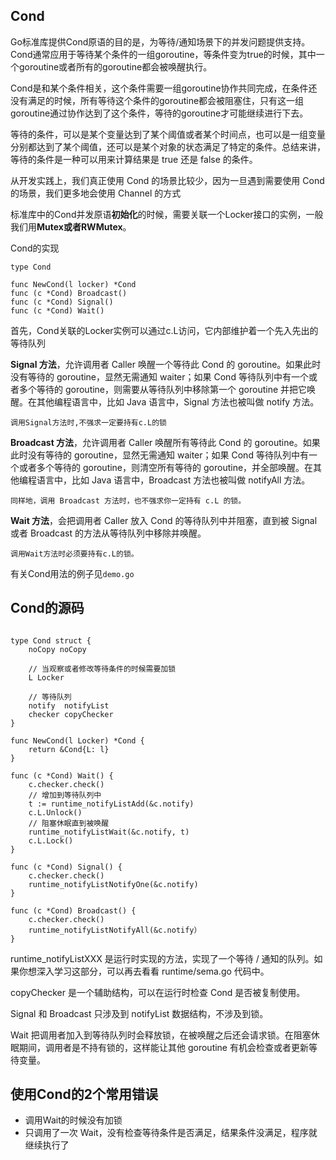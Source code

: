 ## Cond
Go标准库提供Cond原语的目的是，为等待/通知场景下的并发问题提供支持。Cond通常应用于等待某个条件的一组goroutine，等条件变为true的时候，其中一个goroutine或者所有的goroutine都会被唤醒执行。

Cond是和某个条件相关，这个条件需要一组goroutine协作共同完成，在条件还没有满足的时候，所有等待这个条件的goroutine都会被阻塞住，只有这一组goroutine通过协作达到了这个条件，等待的goroutine才可能继续进行下去。

等待的条件，可以是某个变量达到了某个阈值或者某个时间点，也可以是一组变量分别都达到了某个阈值，还可以是某个对象的状态满足了特定的条件。总结来讲，等待的条件是一种可以用来计算结果是 true 还是 false 的条件。

从开发实践上，我们真正使用 Cond 的场景比较少，因为一旦遇到需要使用 Cond 的场景，我们更多地会使用 Channel 的方式

标准库中的Cond并发原语**初始化**的时候，需要关联一个Locker接口的实例，一般我们用**Mutex或者RWMutex**。

Cond的实现

```
type Cond

func NewCond(l locker) *Cond
func (c *Cond) Broadcast()
func (c *Cond) Signal()
func (c *Cond) Wait()
```

首先，Cond关联的Locker实例可以通过c.L访问，它内部维护着一个先入先出的等待队列

**Signal 方法**，允许调用者 Caller 唤醒一个等待此 Cond 的 goroutine。如果此时没有等待的 goroutine，显然无需通知 waiter；如果 Cond 等待队列中有一个或者多个等待的 goroutine，则需要从等待队列中移除第一个 goroutine 并把它唤醒。在其他编程语言中，比如 Java 语言中，Signal 方法也被叫做 notify 方法。

`调用Signal方法时,不强求一定要持有c.L的锁`

**Broadcast 方法**，允许调用者 Caller 唤醒所有等待此 Cond 的 goroutine。如果此时没有等待的 goroutine，显然无需通知 waiter；如果 Cond 等待队列中有一个或者多个等待的 goroutine，则清空所有等待的 goroutine，并全部唤醒。在其他编程语言中，比如 Java 语言中，Broadcast 方法也被叫做 notifyAll 方法。

`同样地，调用 Broadcast 方法时，也不强求你一定持有 c.L 的锁。`

**Wait 方法**，会把调用者 Caller 放入 Cond 的等待队列中并阻塞，直到被 Signal 或者 Broadcast 的方法从等待队列中移除并唤醒。

`调用Wait方法时必须要持有c.L的锁。`

有关Cond用法的例子见`demo.go`

## Cond的源码

```

type Cond struct {
    noCopy noCopy

    // 当观察或者修改等待条件的时候需要加锁
    L Locker

    // 等待队列
    notify  notifyList
    checker copyChecker
}

func NewCond(l Locker) *Cond {
    return &Cond{L: l}
}

func (c *Cond) Wait() {
    c.checker.check()
    // 增加到等待队列中
    t := runtime_notifyListAdd(&c.notify)
    c.L.Unlock()
    // 阻塞休眠直到被唤醒
    runtime_notifyListWait(&c.notify, t)
    c.L.Lock()
}

func (c *Cond) Signal() {
    c.checker.check()
    runtime_notifyListNotifyOne(&c.notify)
}

func (c *Cond) Broadcast() {
    c.checker.check()
    runtime_notifyListNotifyAll(&c.notify）
}
```

runtime_notifyListXXX 是运行时实现的方法，实现了一个等待 / 通知的队列。如果你想深入学习这部分，可以再去看看 runtime/sema.go 代码中。

copyChecker 是一个辅助结构，可以在运行时检查 Cond 是否被复制使用。

Signal 和 Broadcast 只涉及到 notifyList 数据结构，不涉及到锁。

Wait 把调用者加入到等待队列时会释放锁，在被唤醒之后还会请求锁。在阻塞休眠期间，调用者是不持有锁的，这样能让其他 goroutine 有机会检查或者更新等待变量。

## 使用Cond的2个常用错误

- 调用Wait的时候没有加锁
- 只调用了一次 Wait，没有检查等待条件是否满足，结果条件没满足，程序就继续执行了

